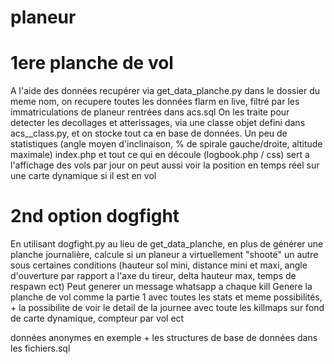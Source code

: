 # planeur

# 1ere planche de vol

A l'aide des données recupérer via get_data_planche.py dans le dossier du meme nom, on recupere toutes les données flarm en live, filtré par les immatriculations de planeur rentrées dans acs.sql
On les traite pour detecter les decollages et atterissages, via une classe objet defini dans acs__class.py, et on stocke tout ca en base de données. Un peu de statistiques (angle moyen d'inclinaison, % de spirale gauche/droite, altitude maximale)
index.php et tout ce qui en découle (logbook.php / css) sert a l'affichage des vols par jour 
on peut aussi voir la position en temps réel sur une carte dynamique si il est en vol

# 2nd option dogfight

En utilisant dogfight.py au lieu de get_data_planche, en plus de générer une planche journalière, calcule si un planeur a virtuellement "shooté" un autre sous certaines conditions (hauteur sol mini, distance mini et maxi, angle d'ouverture par rapport a l'axe du tireur, delta hauteur max, temps de respawn ect)
Peut generer un message whatsapp a chaque kill
Genere la planche de vol comme la partie 1 avec toutes les stats et meme possibilités, + la possibilite de voir le detail de la journee avec toute les killmaps sur fond de carte dynamique, compteur par vol ect

données anonymes en exemple + les structures de base de données dans les fichiers.sql

